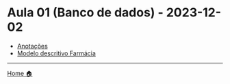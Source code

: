 # Aula 01 (Banco de dados) - 2023-12-02



- [Anotações](anotacoes.md)
- [Modelo descritivo Farmácia](modelo_descritivo_farmacia.md)


------------

[Home 🏠](../README.md) 